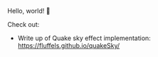 Hello, world! 👋

Check out:
* Write up of Quake sky effect implementation: https://fluffels.github.io/quakeSky/
